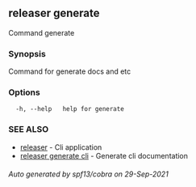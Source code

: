 ## releaser generate

Command generate

### Synopsis

Command for generate docs and etc

### Options

```
  -h, --help   help for generate
```

### SEE ALSO

* [releaser](releaser.md)	 - Cli application
* [releaser generate cli](releaser_generate_cli.md)	 - Generate cli documentation

###### Auto generated by spf13/cobra on 29-Sep-2021
